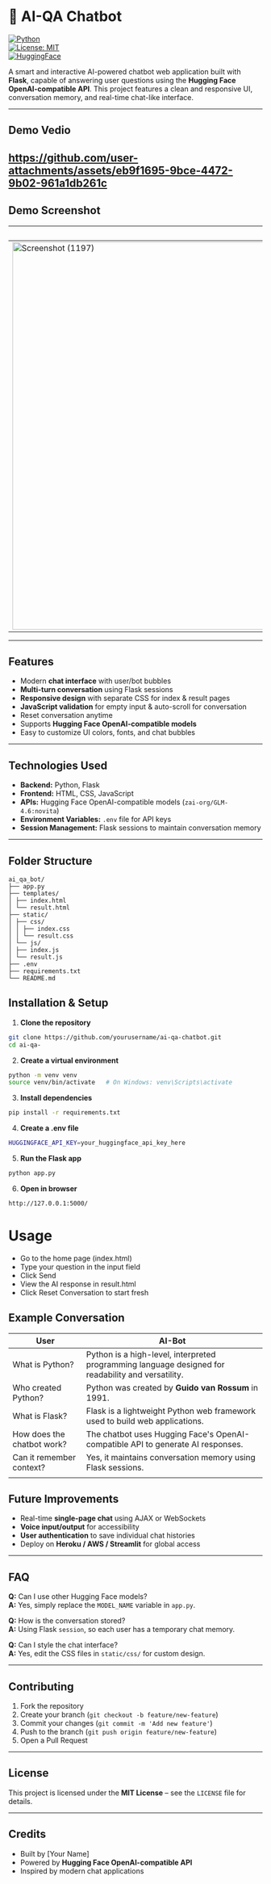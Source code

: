 # 🤖 AI-QA Chatbot

[![Python](https://img.shields.io/badge/python-3.10+-blue.svg)](https://www.python.org/)  
[![License: MIT](https://img.shields.io/badge/License-MIT-yellow.svg)](LICENSE)  
[![HuggingFace](https://img.shields.io/badge/HuggingFace-API-orange.svg)](https://huggingfaceco/)

A smart and interactive AI-powered chatbot web application built with **Flask**, capable of answering user questions using the **Hugging Face OpenAI-compatible API**. This project features a clean and responsive UI, conversation memory, and real-time chat-like interface.

---

## **Demo Vedio**
https://github.com/user-attachments/assets/eb9f1695-9bce-4472-9b02-961a1db261c
---
## **Demo Screenshot**
|Front Chatbot UI|Chatbot Conversation Message|
|----------------|----------------------------|
|<img width="1366" height="768" alt="Screenshot (1197)" src="https://github.com/user-attachments/assets/f3eba12c-5531-4461-b2b4-5d72c80b825c" />|<img width="1366" height="768" alt="Screenshot (1199)" src="https://github.com/user-attachments/assets/bf0bb7ec-705f-4c0b-aa8c-8d19aa865c58" />|
---

## **Features**
- Modern **chat interface** with user/bot bubbles  
- **Multi-turn conversation** using Flask sessions  
- **Responsive design** with separate CSS for index & result pages  
- **JavaScript validation** for empty input & auto-scroll for conversation  
- Reset conversation anytime  
- Supports **Hugging Face OpenAI-compatible models**  
- Easy to customize UI colors, fonts, and chat bubbles
---

## **Technologies Used**
- **Backend:** Python, Flask
- **Frontend:** HTML, CSS, JavaScript
- **APIs:** Hugging Face OpenAI-compatible models (`zai-org/GLM-4.6:novita`)
- **Environment Variables:** `.env` file for API keys
- **Session Management:** Flask sessions to maintain conversation memory

---

## **Folder Structure**
```
ai_qa_bot/
├── app.py
├── templates/
│ ├── index.html
│ └── result.html
├── static/
│ ├── css/
│ │ ├── index.css
│ │ └── result.css
│ └── js/
│ ├── index.js
│ └── result.js
├── .env
├── requirements.txt
└── README.md
```

## **Installation & Setup**

1. **Clone the repository**
```bash
git clone https://github.com/yourusername/ai-qa-chatbot.git
cd ai-qa-
```

2. **Create a virtual environment**
```bash
python -m venv venv
source venv/bin/activate   # On Windows: venv\Scripts\activate
```

3. **Install dependencies**
```bash
pip install -r requirements.txt
```

4. **Create a .env file**
```bash
HUGGINGFACE_API_KEY=your_huggingface_api_key_here
```

5. **Run the Flask app**
```bash
python app.py
```

6. **Open in browser**
```bash
http://127.0.0.1:5000/
```

# Usage
- Go to the home page (index.html)
- Type your question in the input field
- Click Send
- View the AI response in result.html
- Click Reset Conversation to start fresh

## Example Conversation

| User                     | AI-Bot                                                                 |
|--------------------------|------------------------------------------------------------------------|
| What is Python?          | Python is a high-level, interpreted programming language designed for readability and versatility. |
| Who created Python?      | Python was created by **Guido van Rossum** in 1991.                   |
| What is Flask?           | Flask is a lightweight Python web framework used to build web applications. |
| How does the chatbot work?| The chatbot uses Hugging Face's OpenAI-compatible API to generate AI responses. |
| Can it remember context? | Yes, it maintains conversation memory using Flask sessions.            |
                  |

## Future Improvements
- Real-time **single-page chat** using AJAX or WebSockets
- **Voice input/output** for accessibility
- **User authentication** to save individual chat histories
- Deploy on **Heroku / AWS / Streamlit** for global access

---

## FAQ

**Q:** Can I use other Hugging Face models?  
**A:** Yes, simply replace the `MODEL_NAME` variable in `app.py`.

**Q:** How is the conversation stored?  
**A:** Using Flask `session`, so each user has a temporary chat memory.

**Q:** Can I style the chat interface?  
**A:** Yes, edit the CSS files in `static/css/` for custom design.

---

## Contributing
1. Fork the repository  
2. Create your branch (`git checkout -b feature/new-feature`)  
3. Commit your changes (`git commit -m 'Add new feature'`)  
4. Push to the branch (`git push origin feature/new-feature`)  
5. Open a Pull Request

---

## License
This project is licensed under the **MIT License** – see the `LICENSE` file for details.

---

## Credits
- Built by [Your Name]  
- Powered by **Hugging Face OpenAI-compatible API**  
- Inspired by modern chat applications




